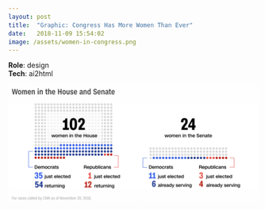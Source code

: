 ```yaml
---
layout: post
title:  "Graphic: Congress Has More Women Than Ever"
date:   2018-11-09 15:54:02
image: /assets/women-in-congress.png
---
```


**Role**: design  
**Tech**: ai2html

[![Dot chart of women in the House and Senate.](/assets/women-in-congress.png)](https://www.cnn.com/2018/11/07/politics/history-making-night-for-women/index.html)
